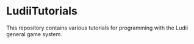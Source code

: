 # LudiiTutorials
This repository contains various tutorials for programming with the Ludii general game system.
